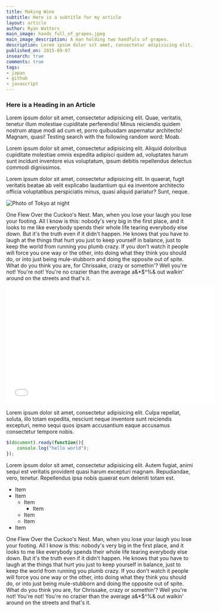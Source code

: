 ```yaml
---
title: Making Wine
subtitle: Here is a subtitle for my article
layout: article
author: Ryan Watters
main_image: hands_full_of_grapes.jpeg
main_image_description: A man holding two handfuls of grapes.
description: Lorem ipsum dolor sit amet, consectetur adipisicing elit. Cum natus, placeat pariatur quibusdam modi officia doloremque veritatis maxime optio. Ceilingward benzoylformic.
published_on: 2015-09-07
insearch: true
comments: true
tags:
- japan
- github
- javascript
---
```


### Here is a Heading in an Article

Lorem ipsum dolor sit amet, consectetur adipisicing elit. Quae, veritatis, tenetur illum molestiae cupiditate perferendis! Minus reiciendis quidem nostrum atque modi ad cum et, porro quibusdam aspernatur architecto! Magnam, quasi! Testing search with the following random word: Moab. 

Lorem ipsum dolor sit amet, consectetur adipisicing elit. Aliquid doloribus cupiditate molestiae omnis expedita adipisci quidem ad, voluptates harum sunt incidunt inventore eius voluptatum, ipsum debitis repellendus delectus commodi dignissimos.

Lorem ipsum dolor sit amet, consectetur adipisicing elit. In quaerat, fugit veritatis beatae ab velit explicabo laudantium qui ea inventore architecto officia voluptatibus perspiciatis minus, quasi aliquid pariatur? Sunt, neque.

![Photo of Tokyo at night](https://stuckincustoms.smugmug.com/Portfolio/i-Xjk6kmf/0/L/Night%20in%20Tokyo-L.jpg)

One Flew Over the Cuckoo's Nest. Man, when you lose your laugh you lose your footing. All I know is this: nobody's very big in the first place, and it looks to me like everybody spends their whole life tearing everybody else down. But it's the truth even if it didn't happen. He knows that you have to laugh at the things that hurt you just to keep yourself in balance, just to keep the world from running you plumb crazy. If you don't watch it people will force you one way or the other, into doing what they think you should do, or into just being mule-stubborn and doing the opposite out of spite. What do you think you are, for Chrissake, crazy or somethin'? Well you're not! You're not! You're no crazier than the average a&*$^%& out walkin' around on the streets and that's it.

<iframe width="560" height="315" src="//www.youtube.com/embed/Ehh9ICHLpEQ" frameborder="0" allowfullscreen></iframe>

Lorem ipsum dolor sit amet, consectetur adipisicing elit. Culpa repellat, soluta, illo totam expedita, nesciunt neque inventore sunt reiciendis excepturi, nemo sequi quos ipsam accusantium eaque accusamus consectetur tempore nobis.

```javascript
$(document).ready(function(){
    console.log("hello world");
});
```

Lorem ipsum dolor sit amet, consectetur adipisicing elit. Autem fugiat, animi sequi est veritatis provident quasi harum excepturi magnam. Repudiandae, vero, tenetur. Repellendus ipsa nobis quaerat eum deleniti totam est.

* Item
* Item
	- Item
		+ Item
	- Item
	- Item
* Item

One Flew Over the Cuckoo's Nest. Man, when you lose your laugh you lose your footing. All I know is this: nobody's very big in the first place, and it looks to me like everybody spends their whole life tearing everybody else down. But it's the truth even if it didn't happen. He knows that you have to laugh at the things that hurt you just to keep yourself in balance, just to keep the world from running you plumb crazy. If you don't watch it people will force you one way or the other, into doing what they think you should do, or into just being mule-stubborn and doing the opposite out of spite. What do you think you are, for Chrissake, crazy or somethin'? Well you're not! You're not! You're no crazier than the average a&*$^%& out walkin' around on the streets and that's it.



